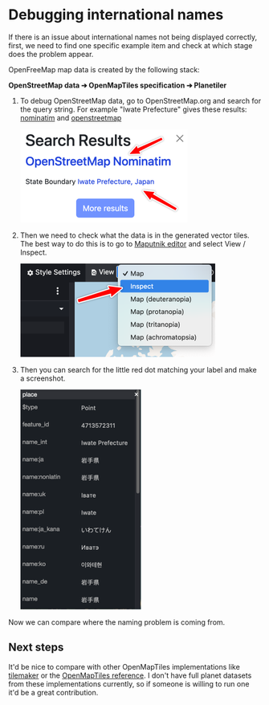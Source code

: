 # Debugging international names

If there is an issue about international names not being displayed correctly, first, we need to find one specific example item and check at which stage does the problem appear.

OpenFreeMap map data is created by the following stack:

**OpenStreetMap data ➔ OpenMapTiles specification ➔ Planetiler**

1. To debug OpenStreetMap data, go to OpenStreetMap.org and search for the query string. For example "Iwate Prefecture" gives these results: [nominatim](https://nominatim.openstreetmap.org/ui/details.html?osmtype=R&osmid=3792412&class=boundary) and [openstreetmap](https://www.openstreetmap.org/relation/3792412)

   <img src="assets/name-osm-search.png" width=333 />

2. Then we need to check what the data is in the generated vector tiles. The best way to do this is to go to [Maputnik editor](https://maputnik.github.io/editor?style=https://tiles.openfreemap.org/styles/bright) and select View / Inspect.

   <img src="assets/name-maputnik-view.png" width=388 />

3. Then you can search for the little red dot matching your label and make a screenshot.

   <img src="assets/name-maputnik-details.png" width=240 />

Now we can compare where the naming problem is coming from.

## Next steps

It'd be nice to compare with other OpenMapTiles implementations like [tilemaker](https://github.com/systemed/tilemaker) or the [OpenMapTiles reference](https://github.com/openmaptiles/openmaptiles). I don't have full planet datasets from these implementations currently, so if someone is willing to run one it'd be a great contribution.
